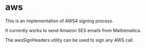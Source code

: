 # aws

This is an implementation of AWS4 signing  process.

It currently works to send Amazon SES emails from Mathematica.

The awsSignHeaders utility can be used to sign any AWS call.
